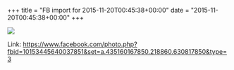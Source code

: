 +++
title = "FB import for 2015-11-20T00:45:38+00:00"
date = "2015-11-20T00:45:38+00:00"
+++

<img src="https://scontent.xx.fbcdn.net/v/t1.0-0/s130x130/12279110_10153445640037851_7363597375910147401_n.jpg?oh=c749c22e673c8304b01fc57b29a7ddc4&oe=5958725B" />


Link: https://www.facebook.com/photo.php?fbid=10153445640037851&set=a.435160167850.218860.630817850&type=3
